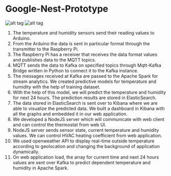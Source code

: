 # Google-Nest-Prototype

![alt tag](https://cloud.githubusercontent.com/assets/11401305/17708365/8044a966-6399-11e6-9c34-43fb633c2cf3.png)
![alt tag](https://cloud.githubusercontent.com/assets/11401305/17708358/787c8bfe-6399-11e6-8959-9fcb21996fef.jpg)

1. The temperature and humidity sensors send their reading values to Arduino.
2. From the Arduino the data is sent in particular format through the transmitter to the Raspberry Pi.
3. The Raspberry Pi has a receiver that receives the data format values and publishes data to the MQTT topics.
4. MQTT sends the data to Kafka on specified topics through Mqtt-Kafka Bridge written in Python to connect it to the Kafka instance.
5. The messages received at Kafka are passed to the Apache Spark for stream analytics. We created predictive models for temperature and humidity with the help of training dataset.
6. With the help of this model, we will predict the temperature and humidity for next 24 hours.
The prediction results are stored in ElasticSearch.
7. The data stored in ElasticSearch is sent over to Kibana where we are able to  visualize the predicted data. We built a dashboard in Kibana with all the graphs and embedded it in our web application.
8. We developed a NodeJS server which will communicate with web client and can control the thermostat from web UI.
9. NodeJS server sends sensor state, current temperature and humidity values. We can control HVAC heating coefficient from web application. 
10. We used openweather API to display real-time outside temperature according to geolocation and changing the background of application dynamically.
11. On web application load, the array for current time and next 24 hours values are sent over Kafka to predict dependent temperature and humidity in Apache Spark.
